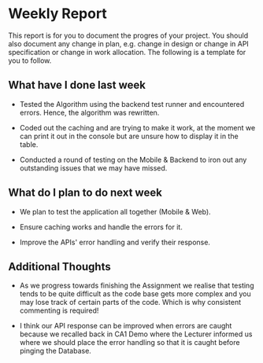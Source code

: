 # Weekly Report

This report is for you to document the progres of your project. You should also document any change in plan, e.g. change in design or change in API specification or change in work allocation. The following is a template for you to follow.

## What have I done last week

-   Tested the Algorithm using the backend test runner and encountered errors. Hence, the algorithm was rewritten.

-   Coded out the caching and are trying to make it work, at the moment we can print it out in the console but are unsure how to display it in the table.

-   Conducted a round of testing on the Mobile & Backend to iron out any outstanding issues that we may have missed.

## What do I plan to do next week

-   We plan to test the application all together (Mobile & Web).

-   Ensure caching works and handle the errors for it.

-   Improve the APIs' error handling and verify their response.

## Additional Thoughts

-  As we progress towards finishing the Assignment we realise that testing tends to be quite difficult as the code base gets more complex and you may lose track of certain parts of the code. Which is why consistent commenting is required!

-  I think our API response can be improved when errors are caught because we recalled back in CA1 Demo where the Lecturer informed us where we should place the error handling so that it is caught before pinging the Database.